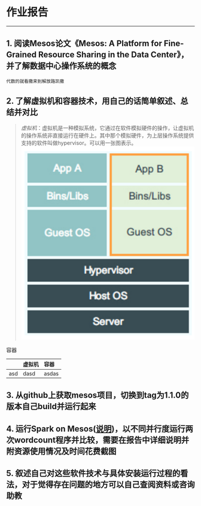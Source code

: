 
# 作业报告
***
## 1. 阅读Mesos论文《Mesos: A Platform for Fine-Grained Resource Sharing in the Data Center》，并了解数据中心操作系统的概念

	代数的就看撒来到解放路凯撒


## 2. 了解虚拟机和容器技术，用自己的话简单叙述、总结并对比
>*虚拟机*：虚拟机是一种模拟系统，它通过在软件模拟硬件的操作，让虚拟机的操作系统非直接运行在硬件上。其中那个模拟硬件，为上层操作系统提供支持的软件叫做hypervisor。可以用一张图表示。
![虚拟机](./pics/VM.PNG)

容器

|        | 虚拟机 | 容器 |
| :----- | :-------- | :------ |
| asd   |  dasd   | asdas |



## 3. 从github上获取mesos项目，切换到tag为1.1.0的版本自己build并运行起来


## 4. 运行Spark on Mesos([说明](http://spark.apache.org/docs/latest/running-on-mesos.html))，以不同并行度运行两次wordcount程序并比较，需要在报告中详细说明并附资源使用情况及时间花费截图


## 5. 叙述自己对这些软件技术与具体安装运行过程的看法，对于觉得存在问题的地方可以自己查阅资料或咨询助教







